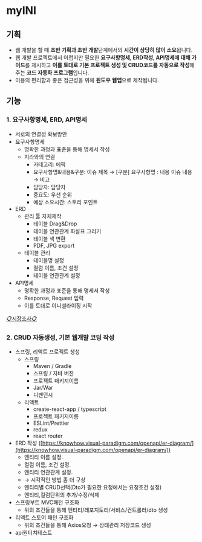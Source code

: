 # myINI

## 기획

- 웹 개발을 할 때 **초반 기획과 초반 개발**단계에서의 **시간이 상당히 많이 소요**됩니다.
- 웹 개발 프로젝트에서 어렵지만 필요한 **요구사항명세, ERD작성, API명세에 대해 가이드**를 제시하고 **이를 토대로 기본 프로젝트 생성 및 CRUD코드를 자동으로 작성**해주는 **코드 자동화 프로그램**입니다.
- 이용의 편리함과 좋은 접근성을 위해 **윈도우** **웹앱**으로 제작됩니다.

## 기능

### 1. 요구사항명세, ERD, API명세

- 서로의 연결성 확보방안
- 요구사항명세
    - 명확한 과정과 표준을 통해 명세서 작성
    - 지라와의 연결
        - 카테고리: 에픽
        - 요구사항명&내용&구분:
        이슈 제목 → [구분] 요구사항명 : 내용
        이슈 내용 → 비고
        - 담당자: 담당자
        - 중요도: 우선 순위
        - 예상 소요시간: 스토리 포인트
- ERD
    - 관리 툴 자체제작
        - 테이블 Drag&Drop
        - 테이블 연관관계 화살표 그리기
        - 테이블 색 변환
        - PDF, JPG export
    - 테이블 관리
        - 테이블명 설정
        - 컬럼 이름, 조건 설정
        - 테이블 연관관계 설정
- API명세
    - 명확한 과정과 표준을 통해 명세서 작성
    - Response, Request 입력
    - 이를 토대로 이니셜라이징 시작

[📋시장조사📋](https://www.notion.so/34f5f90b86384df39e03537e28fc4c8d)

### 2. CRUD 자동생성, 기본 웹개발 코딩 작성

- 스프링, 리액트 프로젝트 생성
    - 스프링
        - Maven / Gradle
        - 스프링 / 자바 버젼
        - 프로젝트 패키지이름
        - Jar/War
        - 디펜던시
    - 리액트
        - create-react-app / typescript
        - 프로젝트 패키지이름
        - ESLint/Prettier
        - redux
        - react router
- ERD 작성 ([https://knowhow.visual-paradigm.com/openapi/er-diagram/](https://knowhow.visual-paradigm.com/openapi/er-diagram/))
    - 엔티티 이름 설정.
    - 컬럼 이름, 조건 설정.
    - 엔티티 연관관계 설정.
    - → 시각적인 방법 좀 더 구상
    - 엔티티별 CRUD선택(Dto가 필요한 요청에서는 요청조건 설정)
    - 엔티티,컬럼단위의 추가/수정/삭제
- 스프링부트 MVC패턴 구조화
    - 위의 조건들을 통해 엔티티/레포지토리/서비스/컨트롤러/dto 생성
- 리액트 스토어 패턴 구조화
    - 위의 조건들을 통해 Axios요청 → 상태관리 저장코드 생성
- api원터치테스트
